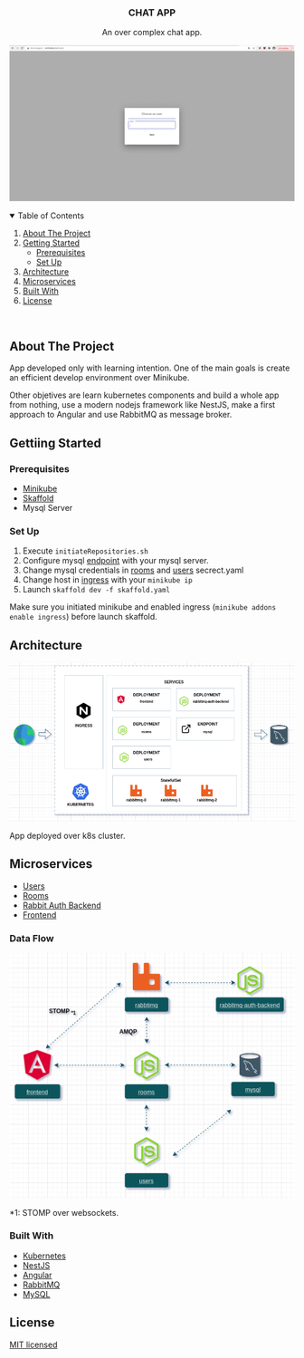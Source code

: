 <p align="center">

  <h3 align="center">CHAT APP</h3>
  <p align="center">
    An over complex chat app.
    <br />
  </p>
</p>

![preview](/images/preview.gif)

<!-- TABLE OF CONTENTS -->
<details open="open">
  <summary>Table of Contents</summary>
  <ol>
    <li><a href="#about-the-project">About The Project</a></li>
    <li>
      <a href="#getting-started">Getting Started</a>
      <ul>
        <li><a href="#prerequisites">Prerequisites</a></li>
        <li><a href="#set-up">Set Up</a></li>
      </ul>
    </li>
    <li><a href="#architecture">Architecture</a></li>
    <li><a href="#microservicesw">Microservices</a></li>
    <li><a href="#built-with">Built With</a></li>
    <li><a href="#license">License</a></li>
  </ol>
</details>
<br />


## About The Project


App developed only with learning intention. One of the main goals is create an efficient develop environment over Minikube.

Other objetives are learn kubernetes components and build a whole app from nothing, use a modern nodejs framework like NestJS, make a first approach to Angular and use RabbitMQ as message broker.


## Gettiing Started

### Prerequisites

* [Minikube](https://github.com/kubernetes/minikube)
* [Skaffold](https://github.com/GoogleContainerTools/skaffold)
* Mysql Server


### Set Up

1. Execute `initiateRepositories.sh`
2. Configure mysql [endpoint](/databases/mysql/k8s/endpoint.yaml) with your mysql server.
3. Change mysql credentials in [rooms](/microservices/rooms/k8s/secret.yaml) and [users](/microservices/users/k8s/secret.yaml) secrect.yaml
4. Change host in [ingress](/ingress.yaml) with your `minikube ip`
5. Launch `skaffold dev -f skaffold.yaml`

Make sure you initiated minikube and enabled ingress (`minikube addons enable ingress`) before launch skaffold.

## Architecture 

![Arch](/images/arch.png)

App deployed over k8s cluster.


## Microservices

* [Users](https://github.com/emiliopf/chat-users)
* [Rooms](https://github.com/emiliopf/chat-rooms)
* [Rabbit Auth Backend](https://github.com/emiliopf/chat-rabbitmq-auth-backend)
* [Frontend](https://github.com/emiliopf/chat-frontend)

### Data Flow

![Arch](/images/flow.png)

*1: STOMP over websockets.


### Built With

* [Kubernetes](https://kubernetes.io/)
* [NestJS](https://nestjs.com)
* [Angular](https://angular.io)
* [RabbitMQ](https://rabbitmq.com)
* [MySQL](https://mysql.com)


## License

[MIT licensed](LICENSE)